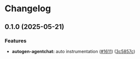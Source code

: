 # Changelog

## 0.1.0 (2025-05-21)


### Features

* **autogen-agentchat:** auto instrumentation ([#1611](https://github.com/Arize-ai/openinference/issues/1611)) ([3c5857c](https://github.com/Arize-ai/openinference/commit/3c5857c2864c3b367888683d1fd470ec631c389f))
